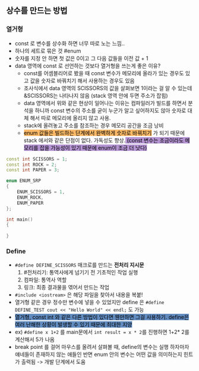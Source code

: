 ## 상수를 만드는 방법
### 열거형
- const 로 변수를 상수화 하면 너무 따로 노는 느낌..
- 하나의 세트로 묶은 것 #enum
- 숫자를 지정 안 하면 첫 값은 0이고 그 다음 값들을 이전 값 + 1
- data 영역에 const 로 선언하는 것보다 열거형을 쓰는게 좋은 이유?
	- const를 어셈블리어로 봤을 때 const 변수가 메모리에 올라가 있는 경우도 있고 값을 숫자로 바꿔치기 해서 사용하는 경우도 있음
	- 조사식에서 data 영역의 SCISSORS의 값을 살펴보면 1이라는 걸 알 수 있는데 &SCISSORS는 나타나지 않음 (stack 영역 안에 두면 주소가 잡힘) 
	- data 영역에서 위와 같은 현상이 일어나는 이유는 컴파일러가 빌드를 하면서 분석을 하니까 const 변수의 주소를 굳이 누군가 알고 싶어하지도 않아 숫자로 대체 해서 따로 메모리에 올리지 않고 사용. 
	- stack에 올려놓고 주소를 참조하는 경우 메모리 공간을 조금 낭비
	- <mark style="background: #FFAB45CF;">enum 값들은 빌드하는 단계에서 완벽하게 숫자로 바꿔치기</mark> 가 되기 때문에 stack 에서와 같은 단점이 없다. 가독성도 향상.<mark style="background: #824CB496;"> (const 변수는 조금이라도 메모리를 잡을 가능성이 있기 때문에 enum이 조금 더 낫다)</mark>
```cpp
const int SCISSORS = 1;
const int ROCK = 2;
const int PAPER = 3;

enum ENUM_SRP
{
	ENUM_SCISSORS = 1,
	ENUM_ROCK,
	ENUM_PAPER
};

int main()
{
	
}
```

### Define
- `#define DEFINE_SCISSORS` 매크로를 만드는 **전처리 지시문**
	1. #전처리기: 통역사에게 넘기기 전 기초적인 작업 실행
	2. 컴파일: 통역사 역할
	3. 링크: 최종 결과물을 엮어서 만드는 작업
- `#include <iostream>` 은 해당 파일을 찾아서 내용을 복붙!
- 열거형 같은 경우 정수만 변수에 넣을 수 있었지만 define 은 `#define DEFINE_TEST cout << "Hello World" << endl;` 도 가능
- <mark style="background: #0E4F9FA6;">열거형, const int 와 같은 다른 방법이 있다면 웬만하면 그걸 사용하기. define은 여러 난해한 상황이 발생할 수 있기 때문에 최대한 지양</mark>
- ex) `#define x 1+2` 를 main문에서 `int result = x * 2`를 진행하면 1+2* 2를 계산해서 5가 나옴
- break point 를 걸어 마우스를 올려서 살펴볼 때, define의 변수는 실행 하자마자 얘네들이 존재하지 않는 애들인 반면 enum 안의 변수는 어떤 값을 의미하는지 힌트가 출력됨 -> 개발 단계에서 도움